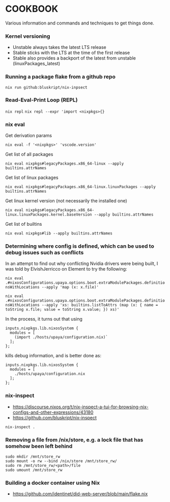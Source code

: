 COOKBOOK
========

Various information and commands and techniques to get things done.

### Kernel versioning

* Unstable always takes the latest LTS release
* Stable sticks with the LTS at the time of the first release
* Stable also provides a backport of the latest from unstable (linuxPackages_latest)

### Running a package flake from a github repo

`nix run github:bluskript/nix-inpsect`

### Read-Eval-Print Loop (REPL)

`nix repl`
`nix repl --expr 'import <nixpkgs>{}`

### nix eval

Get derivation params

`nix eval -f '<nixpkgs>' 'vscode.version'`

Get list of all packages

`nix eval nixpkgs#legacyPackages.x86_64-linux --apply builtins.attrNames`

Get list of linux packages

`nix eval nixpkgs#legacyPackages.x86_64-linux.linuxPackages --apply builtins.attrNames`

Get linux kernel version (not necessarily the installed one)

`nix eval nixpkgs#legacyPackages.x86_64-linux.linuxPackages.kernel.baseVersion --apply builtins.attrNames`

Get list of builtins

`nix eval nixpkgs#lib --apply builtins.attrNames`

### Determining where config is defined, which can be used to debug issues such as conflicts

In an attempt to find out why conflicting Nvidia drivers were being built, I was told by ElvishJerricco on Element to try the following:

`nix eval .#nixosConfigurations.upaya.options.boot.extraModulePackages.definitionsWithLocations --apply 'map (x: x.file)'`

`nix eval .#nixosConfigurations.upaya.options.boot.extraModulePackages.definitionsWithLocations --apply 'xs: builtins.listToAttrs (map (x: { name = toString x.file; value = toString x.value; }) xs)'`

In the process, it turns out that using

```
inputs.nixpkgs.lib.nixosSystem {
  modules = [
    (import ./hosts/upaya/configuration.nix)`
  ];
};
```

kills debug information, and is better done as:

```
inputs.nixpkgs.lib.nixosSystem {
  modules = [
    ./hosts/upaya/configuration.nix
  ];
};
```

### nix-inspect

* https://discourse.nixos.org/t/nix-inspect-a-tui-for-browsing-nix-configs-and-other-expressions/43180
* https://github.com/bluskript/nix-inspect

`nix-inspect .`

### Removing a file from /nix/store, e.g. a lock file that has somehow been left behind

```
sudo mkdir /mnt/store_rw
sudo mount -o rw --bind /nix/store /mnt/store_rw/
sudo rm /mnt/store_rw/<path>/file
sudo umount /mnt/store_rw
```

### Building a docker container using Nix

* https://github.com/identinet/did-web-server/blob/main/flake.nix
